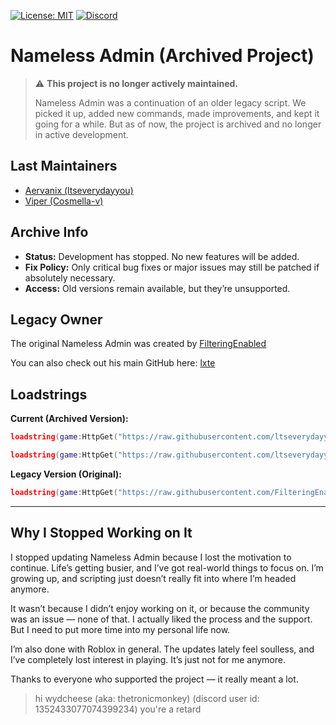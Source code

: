 [![License: MIT](https://img.shields.io/badge/License-MIT-yellow.svg)](https://github.com/ltseverydayyou/Nameless-Admin/blob/main/LICENSE)
[![Discord](https://img.shields.io/badge/Nameless_Admin_Discord-969ef2?logo=discord&logoColor=white&labelColor=5865F2)](https://discord.gg/zzjYhtMGFD)

# Nameless Admin (Archived Project)

> ⚠️ **This project is no longer actively maintained.**
>
> Nameless Admin was a continuation of an older legacy script. We picked it up, added new commands, made improvements, and kept it going for a while. But as of now, the project is archived and no longer in active development.

## Last Maintainers

* [Aervanix (ltseverydayyou)](https://github.com/ltseverydayyou)
* [Viper (Cosmella-v)](https://github.com/Cosmella-v)

## Archive Info

* **Status:** Development has stopped. No new features will be added.
* **Fix Policy:** Only critical bug fixes or major issues may still be patched if absolutely necessary.
* **Access:** Old versions remain available, but they’re unsupported.

## Legacy Owner

The original Nameless Admin was created by [FilteringEnabled](https://github.com/FilteringEnabled)

You can also check out his main GitHub here: [lxte](https://github.com/lxte)

## Loadstrings

**Current (Archived Version):**

```lua
loadstring(game:HttpGet("https://raw.githubusercontent.com/ltseverydayyou/Nameless-Admin/main/Source.lua"))();
```

```lua
loadstring(game:HttpGet("https://raw.githubusercontent.com/ltseverydayyou/Nameless-Admin/main/NA%20testing.lua"))()
```

**Legacy Version (Original):**

```lua
loadstring(game:HttpGet("https://raw.githubusercontent.com/FilteringEnabled/NamelessAdmin/refs/heads/main/Source"))();
```

---

## Why I Stopped Working on It

I stopped updating Nameless Admin because I lost the motivation to continue. Life’s getting busier, and I’ve got real-world things to focus on. I’m growing up, and scripting just doesn’t really fit into where I’m headed anymore.

It wasn’t because I didn’t enjoy working on it, or because the community was an issue — none of that. I actually liked the process and the support. But I need to put more time into my personal life now.

I’m also done with Roblox in general. The updates lately feel soulless, and I’ve completely lost interest in playing. It’s just not for me anymore.

Thanks to everyone who supported the project — it really meant a lot.

> hi wydcheese (aka: thetronicmonkey) (discord user id: 1352433077074399234)
> you're a retard
